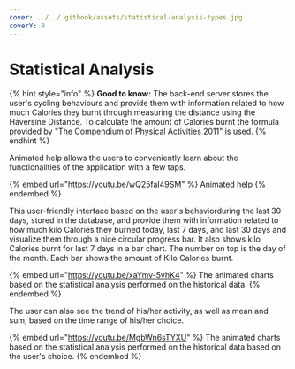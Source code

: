 ```yaml
---
cover: ../../.gitbook/assets/statistical-analysis-types.jpg
coverY: 0
---
```


# Statistical Analysis

{% hint style="info" %}
**Good to know:** The back-end server stores the user's cycling behaviours and provide them with information related to how much Calories they burnt through measuring the distance using the Haversine Distance. To calculate the amount of Calories burnt the formula provided by "The Compendium of Physical Activities 2011" is used.
{% endhint %}

Animated help allows the users to conveniently learn about the functionalities of the application with a few taps.

{% embed url="https://youtu.be/wQ25faI49SM" %}
Animated help
{% endembed %}

This user-friendly interface based on the user's behaviorduring the last 30 days, stored in the database, and provide them with information related to how much kilo Calories they burned today, last 7 days, and last 30 days and visualize them through a nice circular progress bar. It also shows kilo Calories burnt for last 7 days in a bar chart. The number on top is the day of the month. Each bar shows the amount of Kilo Calories burnt.

{% embed url="https://youtu.be/xaYmv-5vhK4" %}
The animated charts based on the statistical analysis performed on the historical data.
{% endembed %}

The user can also see the trend of his/her activity, as well as mean and sum, based on the time range of his/her choice.

{% embed url="https://youtu.be/MgbWn6sTYXU" %}
The animated charts based on the statistical analysis performed on the historical data based on the user's choice.
{% endembed %}
